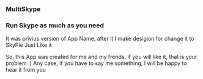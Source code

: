 ### MultiSkype
### Run Skype as much as you need

It was privius version of App Name, after it I make desigion for change it to SkyPie
Just Like it 


So, this App was created for me and my frends, if you will like it, that is your problem :)
Any case, if you have to say me something, I will be happy to hear it from you
